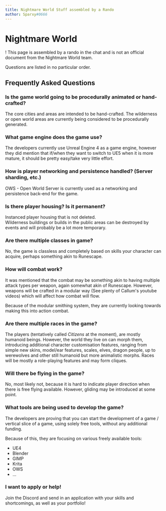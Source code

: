 ```yaml
---
title: Nightmare World Stuff assembled by a Rando
author: Sparxy#0666
---
```


# Nightmare World

! This page is assembled by a rando in the chat and is not an official document from the Nightmare World team.

Questions are listed in no particular order.

## Frequently Asked Questions

### Is the game world going to be procedurally animated or hand-crafted?
The core cities and areas are intended to be hand-crafted. The wilderness or open world areas are currently being considered to be procedurally generated.

### What game engine does the game use?
The developers currently use Unreal Engine 4 as a game engine, however they did mention that if/when they want to switch to UE5 when it is more mature, it should be pretty easy/take very little effort.

### How is player networking and persistence handled? (Server sharding, etc.)
OWS - Open World Server is currently used as a networking and persistence back-end for the game.

### Is there player housing? Is it permanent?
Instanced player housing that is not deleted.\
Wilderness buildings or builds in the public areas can be destroyed by events and will probably be a lot more temporary.

### Are there multiple classes in game?
No, the game is classless and completely based on skills your character can acquire, perhaps something akin to Runescape.

### How will combat work?
It was mentioned that the combat may be something akin to having multiple attack types per weapon, again somewhat akin of Runescape. However, weapons will be crafted in a modular way (See plenty of Callum's youtube videos) which will affect how combat will flow.

Because of the modular smithing system, they are currently looking towards making this into action combat.

### Are there multiple races in the game?
The players (tentatively called _Citizens_ at the moment), are mostly humanoid beings. However, the world they live on can morph them, introducing additional character customisation features, ranging from simple new skins, model/ear features, scales, elves, dragon people, up to werewolves and other still humanoid but more animalistic morphs. Races will be mostly a role-playing features and may form cliques.

### Will there be flying in the game?
No, most likely not, because it is hard to indicate player direction when there is free flying available. However, gliding may be introduced at some point.

### What tools are being used to develop the game?
The developers are proving that you can start the development of a game / vertical slice of a game, using solely free tools, without any additional funding.

Because of this, they are focusing on various freely available tools:

* UE4
* Blender
* GIMP
* Krita
* OWS
* ...

### I want to apply or help!
Join the Discord and send in an application with your skills and shortcomings, as well as your portfolio!

